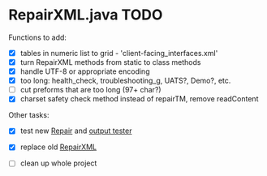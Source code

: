 # RepairXML.java TODO

Functions to add:
- [x] tables in numeric list to grid - 'client-facing_interfaces.xml'
- [x] turn RepairXML methods from static to class methods
- [x] handle UTF-8 or appropriate encoding
- [x] too long: health_check, troubleshooting_g, UATS?, Demo?, etc.
- [ ] cut preforms that are too long (97+ char?)
- [x] charset safety check method instead of repairTM, remove readContent

Other tasks:
- [x] test new [Repair](src/RepairClass.java) and
[output tester](src/OutputTester.java)
- [x] replace old [RepairXML](src/RepairXML.java)
- [ ] clean up whole project





